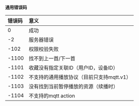 **通用错误码**

| 错误码 | 意义 |
| :--- | :--- |
| 0 | 成功 |
| -2 | 服务器错误 |
| -102 | 权限校验失败 |
| -1100 | 找不到上一首/下一首 |
| -1101 | 收藏没有指定关联ID（用户ID，设备ID） |
| -1102 | 不支持的通用播放协议（目前只支持mqtt.v1） |
| -1103 | 没有找到当前暂停播放的资源（续播时） |
| -1104 | 不支持的mqtt action |



